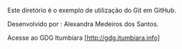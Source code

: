 Este diretório é o exemplo de utilização do Git em GitHub.

Desenvolvido por : Alexandra Medeiros dos Santos.

Acesse ao GDG Itumbiara [http://gdg.itumbiara.info]